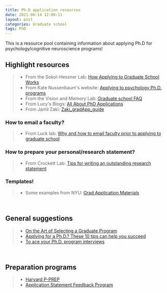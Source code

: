 ```yaml
---
title: Ph.D application resources
date: 2021-06-14 12:00:11
layout: post
categories: Graduate school
tags: PhD
---
```


This is a resource pool containing information about applying Ph.D for psychology/cognitive neuroscience programs!


## Highlight resources
>* From the Sokol-Hessner Lab: [How Applying to Graduate School Works](https://www.sokolhessnerlab.com/howapplyingworks/#thegoal)
>* From Kate Nussenbaum's website: [Applying to psychology Ph.D. programs](https://www.katenuss.com/advice/applying_to_phd/)
>* From the Vision and Memory Lab: [Graduate school FAQ](https://docs.google.com/document/d/1m1Z8zGJZfAjBeIABYDdkPNmP0r82b-NNKCgAz8yeokQ/edit)
>* From Lucy's Blogs: [All About PhD Applications](https://lucyblogs.wordpress.com/2018/08/02/all-about-phd-applications/#three)
>* From Jamil Zaki: [Zaki_gradApp_guide](https://www.dropbox.com/s/jq8rzfsgrcxmhlg/zaki_gradApp_guide.pdf?dl=0)


### How to email a faculty?
>* From Luck lab: [Why and how to email faculty prior to applying to graduate school](https://lucklab.ucdavis.edu/blog/2018/9/17/emailing-faculty)


### How to prepare your personal/research statement?
>* From Crockett Lab: [Tips for writing an outstanding research statement](https://www.dropbox.com/s/ok9ct08b885hchd/Tips%20for%20writing%20an%20outstanding%20research%20statement.docx?dl=0)


### Templates!
>* Some examples from NYU: [Grad Application Materials](https://drive.google.com/drive/folders/1eZ1CMG-bZQlPtB6OkduFy0Qq2-uS-mjH)

&nbsp;

## General suggestions
>* [On the Art of Selecting a Graduate Program](https://www.insidehighered.com/blogs/gradhacker/art-selecting-graduate-program)
>* [Applying for a Ph.D.? These 10 tips can help you succeed](https://www.sciencemag.org/careers/2018/09/applying-phd-these-10-tips-can-help-you-succeed)
>* [To ace your Ph.D. program interviews](https://www.sciencemag.org/careers/2019/02/ace-your-phd-program-interviews-prepare-answer-and-ask-these-key-questions)

&nbsp;

## Preparation programs
>* [Harvard P-PREP](https://sites.google.com/view/p-prep2021/home?authuser=0)
>* [Application Statement Feedback Program](https://www.asfp.io/)





